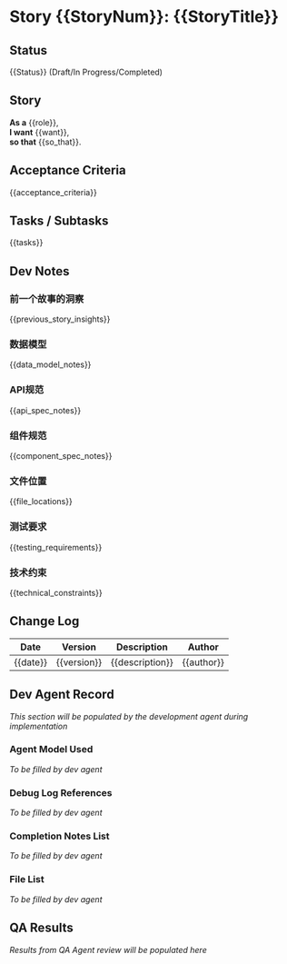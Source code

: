 # Story {{StoryNum}}: {{StoryTitle}}

## Status
{{Status}} (Draft/In Progress/Completed)

## Story

**As a** {{role}},  
**I want** {{want}},  
**so that** {{so_that}}.

## Acceptance Criteria

{{acceptance_criteria}}

## Tasks / Subtasks

{{tasks}}

## Dev Notes

### 前一个故事的洞察
{{previous_story_insights}}

### 数据模型
{{data_model_notes}}

### API规范
{{api_spec_notes}}

### 组件规范
{{component_spec_notes}}

### 文件位置
{{file_locations}}

### 测试要求
{{testing_requirements}}

### 技术约束
{{technical_constraints}}

## Change Log

| Date | Version | Description | Author |
|------|---------|-------------|--------|
| {{date}} | {{version}} | {{description}} | {{author}} |

## Dev Agent Record

*This section will be populated by the development agent during implementation*

### Agent Model Used
*To be filled by dev agent*

### Debug Log References
*To be filled by dev agent*

### Completion Notes List
*To be filled by dev agent*

### File List
*To be filled by dev agent*

## QA Results

*Results from QA Agent review will be populated here*